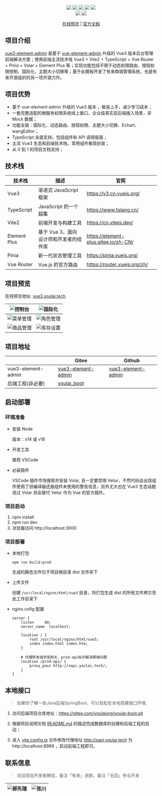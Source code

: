<p align="center">
    <img src="https://img.shields.io/badge/Vue-3.2.25-brightgreen.svg"/>
    <img src="https://img.shields.io/badge/Vite-2.9.7-green.svg"/>
    <img src="https://img.shields.io/badge/Element Plus-2.1.8-blue.svg"/>
    <a src="https://github.com/hxrui" target="_blank">
        <img src="https://img.shields.io/github/stars/youlaitech/youlai-mall.svg?style=social&label=Stars"/>
    </a>
    <a href="https://gitee.com/youlaitech/youlai-mall" target="_blank">
        <img src="https://gitee.com/youlaiorg/vue3-element-admin/badge/star.svg"/>
    </a> 
    <br/>
    <img src="https://img.shields.io/badge/license-MIT-green.svg"/>
    <a href="https://gitee.com/youlaiorg" target="_blank">
        <img src="https://img.shields.io/badge/Author-有来开源组织-orange.svg"/>
    </a>
</p>
<p align="center">
<a target="_blank" href="http://vue3.youlai.tech">在线预览</a> |  <a target="_blank" href="https://www.youlai.tech/pages/5d571c/">官方文档</a> 
</p>

## 项目介绍

[vue3-element-admin](https://gitee.com/youlaiorg/vue3-element-admin) 是基于 [vue-element-admin](https://gitee.com/panjiachen/vue-element-admin) 升级的 Vue3 版本后台管理前端解决方案；使用前端主流技术栈 Vue3 + Vite2 + TypeScript + Vue Router + Pinia + Volar + Element Plus 等；实现功能包括不限于动态权限路由、按钮权限控制、国际化、主题大小切换等；基于此模板开发了有来商城管理系统，也是有来开源组织的另一项开源力作。

## 项目优势

- 基于 vue-element-admin 升级的 Vue3 版本 ，极易上手，减少学习成本；
- 一套完整适配的微服务权限系统线上接口，企业级真实前后端接入场景，非 Mock 数据；
- 功能全面：国际化、动态路由、按钮权限、主题大小切换、Echart、wangEditor；
- TypeScript 全面支持，包括组件和 API 调用层面；
- 主流 Vue3 生态和前端技术栈，常用组件极简封装；
- 从 0 到 1 的项目文档支持；

## 技术栈

| 技术栈 | 描述 | 官网 |
| --- | --- | --- |
| Vue3 | 渐进式 JavaScript 框架 | https://v3.cn.vuejs.org/ |
| TypeScript | JavaScript 的一个超集 | https://www.tslang.cn/ |
| Vite2 | 前端开发与构建工具 | https://cn.vitejs.dev/ |
| Element Plus | 基于 Vue 3，面向设计师和开发者的组件库 | https://element-plus.gitee.io/zh-CN/ |
| Pinia | 新一代状态管理工具 | https://pinia.vuejs.org/ |
| Vue Router | Vue.js 的官方路由 | https://router.vuejs.org/zh/ |

## 项目预览

在线预览地址: [vue3.youlai.tech](http://vue3.youlai.tech)

| ![控制台](https://s2.loli.net/2022/04/07/fIEDs3GeSb8rxlt.png) | ![国际化](https://s2.loli.net/2022/04/07/lt6u2jMefpTJvkh.gif) |
| --- | --- |
| ![菜单管理](https://s2.loli.net/2022/04/07/quTeB3pNIyQ4alG.png) | ![角色管理](https://s2.loli.net/2022/04/07/dmh5MYtuONGRJZn.png) |
| ![商品管理](https://s2.loli.net/2022/04/07/5XgYfMqBxhtdcG2.png) | ![库存设置](https://s2.loli.net/2022/04/07/s9IJeP7vRxq2WSL.png) |

## 项目地址

|  | Gitee | Github |
| --- | --- | --- |
| vue3-element-admin | [vue3-element-admin](https://gitee.com/youlaiorg/vue3-element-admin) | [vue3-element-admin](https://github.com/youlaitech/vue3-element-admin) |
| 后端工程(非必要) | [youlai_boot](https://gitee.com/youlaiorg/youlai-boot) |  |

## 启动部署

### 环境准备

- 安装 Node

  版本：v14 或 v16

- 开发工具

  推荐 VSCode

- 必装插件

  VSCode 插件市场搜索并安装 Volar, 且一定要禁用 Vetur，不然代码会出现组件使用了但编译器还报组件未使用的警告信息，另外尤大也在 Vue3 生态话题说过 Volar 将会替代 Vetur 作为 Vue 的官方插件。

### 项目启动

1. npm install
2. npm run dev
3. 浏览器访问 http://localhost:3000

### 项目部署

- 本地打包

  ```
  npm run build:prod
  ```

  生成的静态文件位于项目根目录 dist 文件夹下

- 上传文件

  创建 `/usr/local/nginx/html/vue3` 目录，将打包生成 dist 的所有文件拷贝至此工作目录下

- nginx.cofig 配置

  ```
  server {
      listen     80;
      server_name  localhost;

      location / {
          root /usr/local/nginx/html/vue3;
          index index.html index.htm;
      }

      # 代理转发请求至网关，prod-api标识解决跨域问题
      location /prod-api/ {
          proxy_pass http://sapi.youlai.tech/;
      }
  }

  ```
## 本地接口

> 如果你了解一些Java后端SpringBoot，可以轻松在本地搭建接口环境.

1. 访问后端项目仓库地址：https://gitee.com/youlaiorg/youlai-boot.git

2. 根据项目说明文档 [README.md](https://gitee.com/youlaiorg/youlai-boot#%E9%A1%B9%E7%9B%AE%E8%BF%90%E8%A1%8C) 的描述完成数据库的创建和后端工程的启动；
3. 进入 [vite.config.ts](vite.config.ts) 文件修改代理地址 http://sapi.youlai.tech 为 http://localhost:8989 ，启动前端工程即可。



## 联系信息

> 欢迎添加开发者微信，备注「有来」进群，备注「无回」参与开发

| ![郝先瑞](https://s2.loli.net/2022/04/06/yRx8uzj4emA5QVr.jpg) | ![张川](https://s2.loli.net/2022/04/06/cQihGv9uPsTjXk1.jpg) |
| --- | --- |
